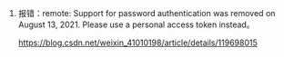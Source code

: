 1. 报错：remote: Support for password authentication was removed on August 13, 2021. Please use a personal access token instead。

   https://blog.csdn.net/weixin_41010198/article/details/119698015